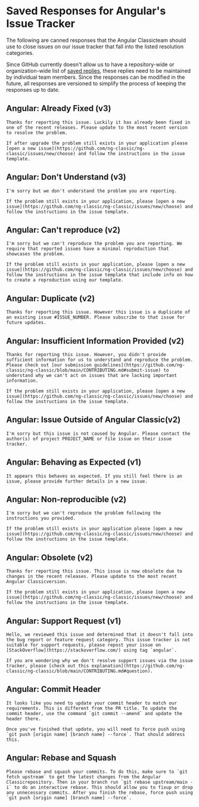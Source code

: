 # Saved Responses for Angular's Issue Tracker

The following are canned responses that the Angular Classicteam should use to close issues on our issue tracker that fall into the listed resolution categories.

Since GitHub currently doesn't allow us to have a repository-wide or organization-wide list of [saved replies](https://help.github.com/articles/working-with-saved-replies/), these replies need to be maintained by individual team members. Since the responses can be modified in the future, all responses are versioned to simplify the process of keeping the responses up to date.


## Angular: Already Fixed (v3)
```
Thanks for reporting this issue. Luckily it has already been fixed in one of the recent releases. Please update to the most recent version to resolve the problem.

If after upgrade the problem still exists in your application please [open a new issue](https://github.com/ng-classic/ng-classic/issues/new/choose) and follow the instructions in the issue template.
```

## Angular: Don't Understand (v3)
```
I'm sorry but we don't understand the problem you are reporting.

If the problem still exists in your application, please [open a new issue](https://github.com/ng-classic/ng-classic/issues/new/choose) and follow the instructions in the issue template.
```

## Angular: Can't reproduce (v2)
```
I'm sorry but we can't reproduce the problem you are reporting. We require that reported issues have a minimal reproduction that showcases the problem.

If the problem still exists in your application, please [open a new issue](https://github.com/ng-classic/ng-classic/issues/new/choose) and follow the instructions in the issue template that include info on how to create a reproduction using our template.
```

## Angular: Duplicate (v2)
```
Thanks for reporting this issue. However this issue is a duplicate of an existing issue #ISSUE_NUMBER. Please subscribe to that issue for future updates.
```


## Angular: Insufficient Information Provided (v2)
```
Thanks for reporting this issue. However, you didn't provide sufficient information for us to understand and reproduce the problem. Please check out [our submission guidelines](https://github.com/ng-classic/ng-classic/blob/main/CONTRIBUTING.md#submit-issue) to understand why we can't act on issues that are lacking important information.

If the problem still exists in your application, please [open a new issue](https://github.com/ng-classic/ng-classic/issues/new/choose) and follow the instructions in the issue template.

```

## Angular: Issue Outside of Angular Classic(v2)
```
I'm sorry but this issue is not caused by Angular. Please contact the author(s) of project PROJECT_NAME or file issue on their issue tracker.
```

## Angular: Behaving as Expected (v1)
```
It appears this behaves as expected. If you still feel there is an issue, please provide further details in a new issue.
```

## Angular: Non-reproducible (v2)
```
I'm sorry but we can't reproduce the problem following the instructions you provided.

If the problem still exists in your application please [open a new issue](https://github.com/ng-classic/ng-classic/issues/new/choose) and follow the instructions in the issue template.
```

## Angular: Obsolete (v2)
```
Thanks for reporting this issue. This issue is now obsolete due to changes in the recent releases. Please update to the most recent Angular Classicversion.

If the problem still exists in your application, please [open a new issue](https://github.com/ng-classic/ng-classic/issues/new/choose) and follow the instructions in the issue template.
```


## Angular: Support Request (v1)
```
Hello, we reviewed this issue and determined that it doesn't fall into the bug report or feature request category. This issue tracker is not suitable for support requests, please repost your issue on [StackOverflow](https://stackoverflow.com/) using tag `angular`.

If you are wondering why we don't resolve support issues via the issue tracker, please [check out this explanation](https://github.com/ng-classic/ng-classic/blob/main/CONTRIBUTING.md#question).
```

## Angular: Commit Header
```
It looks like you need to update your commit header to match our requirements. This is different from the PR title. To update the commit header, use the command `git commit --amend` and update the header there.

Once you've finished that update, you will need to force push using `git push [origin name] [branch name] --force`. That should address this.
```

## Angular: Rebase and Squash
```
Please rebase and squash your commits. To do this, make sure to `git fetch upstream` to get the latest changes from the Angular Classicrepository. Then in your branch run `git rebase upstream/main -i` to do an interactive rebase. This should allow you to fixup or drop any unnecessary commits. After you finish the rebase, force push using `git push [origin name] [branch name] --force`.
```
